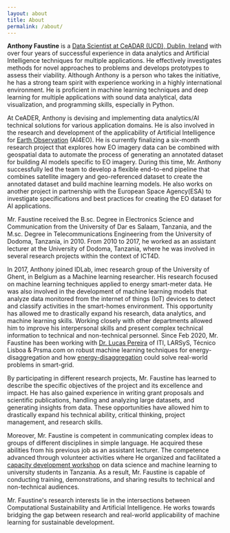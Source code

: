 ```yaml
---
layout: about
title: About
permalink: /about/
---
```


**Anthony Faustine** is a [Data Scientist at CeADAR (UCD), Dublin, Ireland](https://www.ceadar.ie/) with over four years of successful experience in data analytics and Artificial Intelligence techniques for multiple applications. He effectively investigates methods for novel approaches to problems and develops prototypes to assess their viability. Although Anthony is a person who takes the initiative, he has a strong team spirit with experience working in a highly international environment. He is proficient in machine learning techniques and deep learning for multiple applications with sound data analytical, data visualization, and programming skills, especially in Python. 

At CeADER, Anthony is devising and implementing data analytics/AI technical solutions for various application domains. He is also involved in the research and development of the applicability of Artificial Intelligence for [Earth Observation](https://en.wikipedia.org/wiki/Earth_observation) (AI4EO). He is currently finalizing a six-month research project that explores how EO imagery data can be combined with geospatial data to automate the process of generating an annotated dataset for building AI models specific to EO imagery. During this time, Mr. Anthony successfully led the team to develop a flexible end-to-end pipeline that combines satellite imagery and geo-referenced dataset to create the annotated dataset and build machine learning models. He also works on another project in partnership with the European Space Agency(ESA) to investigate specifications and best practices for creating the EO dataset for AI applications.   

Mr. Faustine received the B.sc. Degree in Electronics Science and Communication from the University of Dar es Salaam, Tanzania, and the M.sc. Degree in Telecommunications Engineering from the University of Dodoma, Tanzania, in 2010. From 2010 to 2017, he worked as an assistant lecturer at the University of Dodoma, Tanzania, where he was involved in several research projects within the context of ICT4D. 

In 2017, Anthony joined IDLab, imec research group of the University of Ghent, in Belgium as a Machine learning researcher. His research focused on machine learning techniques applied to energy smart-meter data. He was also involved in the development of machine learning models that analyze data monitored from the internet of things (IoT) devices to detect and classify activities in the smart-homes environment. This opportunity has allowed me to drastically expand his research, data analytics, and machine learning skills. Working closely with other departments allowed him to improve his interpersonal skills and present complex technical information to technical and non-technical personnel. Since Feb 2020, Mr. Faustine has been working with [Dr. Lucas Pereira](https://www.alspereira.info/) of ITI, LARSyS, Técnico Lisboa
& Prsma.com on robust machine learning techniques for energy-disaggregation and how [energy-disaggregation](https://sambaiga.github.io/sambaiga/projects/2019-01-02-robust-nilm/) could solve real-world problems in smart-grid.

By participating in different research projects, Mr. Faustine has learned to describe the specific objectives of the project and its excellence and impact. He has also gained experience in writing grant proposals and scientific publications, handling and analyzing large datasets, and generating insights from data. These opportunities have allowed him to drastically expand his technical ability, critical thinking, project management, and research skills. 

Moreover, Mr. Faustine is competent in communicating complex ideas to groups of different disciplines in simple language. He acquired these abilities from his previous job as an assistant lecturer. The competence advanced through volunteer activities where He organized and facilitated a [capacity development workshop](https://sambaiga.github.io/sambaiga/talks/) on data science and machine learning to university students in Tanzania. As a result, Mr. Faustine is capable of conducting training, demonstrations, and sharing results to technical and non-technical audiences.

Mr. Faustine's research interests lie in the intersections between Computational Sustainability and Artificial Intelligence. He works towards bridging the gap between research and real-world applicability of machine learning for sustainable development.
